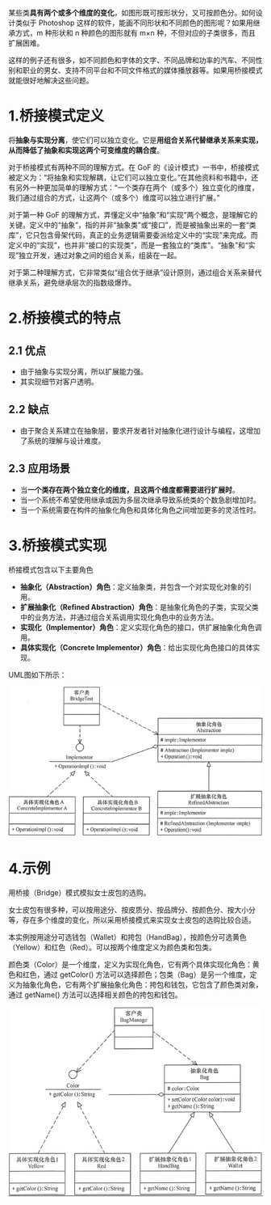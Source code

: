 某些类**具有两个或多个维度的变化**，如图形既可按形状分，又可按颜色分。如何设计类似于 Photoshop 这样的软件，能画不同形状和不同颜色的图形呢？如果用继承方式，m 种形状和 n 种颜色的图形就有 m×n 种，不但对应的子类很多，而且扩展困难。

这样的例子还有很多，如不同颜色和字体的文字、不同品牌和功率的汽车、不同性别和职业的男女、支持不同平台和不同文件格式的媒体播放器等。如果用桥接模式就能很好地解决这些问题。

# 1.桥接模式定义

将**抽象与实现分离**，使它们可以独立变化。它是**用组合关系代替继承关系来实现，从而降低了抽象和实现这两个可变维度的耦合度**。

对于桥接模式有两种不同的理解方式。在 GoF 的《设计模式》一书中，桥接模式被定义为：“将抽象和实现解耦，让它们可以独立变化。”在其他资料和书籍中，还有另外一种更加简单的理解方式：“一个类存在两个（或多个）独立变化的维度，我们通过组合的方式，让这两个（或多个）维度可以独立进行扩展。”

对于第一种 GoF 的理解方式，弄懂定义中“抽象”和“实现”两个概念，是理解它的关键。定义中的“抽象”，指的并非“抽象类”或“接口”，而是被抽象出来的一套“类库”，它只包含骨架代码，真正的业务逻辑需要委派给定义中的“实现”来完成。而定义中的“实现”，也并非“接口的实现类”，而是一套独立的“类库”。“抽象”和“实现”独立开发，通过对象之间的组合关系，组装在一起。

对于第二种理解方式，它非常类似“组合优于继承”设计原则，通过组合关系来替代继承关系，避免继承层次的指数级爆炸。

# 2.桥接模式的特点

## 2.1 优点

- 由于抽象与实现分离，所以扩展能力强。
- 其实现细节对客户透明。

## 2.2 缺点

- 由于聚合关系建立在抽象层，要求开发者针对抽象化进行设计与编程，这增加了系统的理解与设计难度。

## 2.3 应用场景

- 当**一个类存在两个独立变化的维度，且这两个维度都需要进行扩展时**。
- 当一个系统不希望使用继承或因为多层次继承导致系统类的个数急剧增加时。
- 当一个系统需要在构件的抽象化角色和具体化角色之间增加更多的灵活性时。

# 3.桥接模式实现

桥接模式包含以下主要角色

- **抽象化（Abstraction）角色**：定义抽象类，并包含一个对实现化对象的引用。
- **扩展抽象化（Refined Abstraction）角色**：是抽象化角色的子类，实现父类中的业务方法，并通过组合关系调用实现化角色中的业务方法。
- **实现化（Implementor）角色**：定义实现化角色的接口，供扩展抽象化角色调用。
- **具体实现化（Concrete Implementor）角色**：给出实现化角色接口的具体实现。

UML图如下所示：

![image-20220509171805129](images/image-20220509171805129.png)

# 4.示例

用桥接（Bridge）模式模拟女士皮包的选购。

女士皮包有很多种，可以按用途分、按皮质分、按品牌分、按颜色分、按大小分等，存在多个维度的变化，所以采用桥接模式来实现女士皮包的选购比较合适。

本实例按用途分可选钱包（Wallet）和挎包（HandBag），按颜色分可选黄色（Yellow）和红色（Red）。可以按两个维度定义为颜色类和包类。

颜色类（Color）是一个维度，定义为实现化角色，它有两个具体实现化角色：黄色和红色，通过 getColor() 方法可以选择颜色；包类（Bag）是另一个维度，定义为抽象化角色，它有两个扩展抽象化角色：挎包和钱包，它包含了颜色类对象，通过 getName() 方法可以选择相关颜色的挎包和钱包。

![image-20220509171931681](images/image-20220509171931681.png)